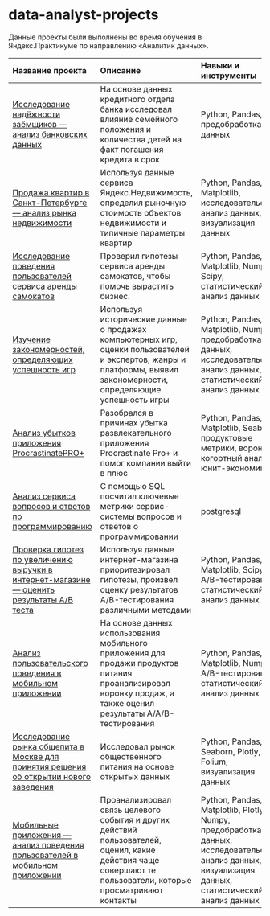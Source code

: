 # data-analyst-projects
Данные проекты были выполнены во время обучения в Яндекс.Практикуме по направлению «Аналитик данных».

| Название проекта | Описание | Навыки и инструменты | Ключевые слова проекта |
| :-------------------- | :--------------------- |:---------------------------|:---------------------------|
| [Исследование надёжности заёмщиков — анализ банковских данных](https://github.com/thmndswpr/data-analyst-projects/tree/main/bank-data) | На основе данных кредитного отдела банка исследовал влияние семейного положения и количества детей на факт погашения кредита в срок | Python, Pandas, предобработка данных | обработка данных, дубликаты, пропуски, категоризация |
| [Продажа квартир в Санкт-Петербурге — анализ рынка недвижимости](https://github.com/thmndswpr/data-analyst-projects/tree/main/real-estate-market) | Используя данные сервиса Яндекс.Недвижимость, определил рыночную стоимость объектов недвижимости и типичные параметры квартир | Python, Pandas, Matplotlib, исследовательский анализ данных, визуализация данных | histogram, boxplot, scattermatrix, scatterplot |
| [Исследование поведения пользователей сервиса аренды самокатов](https://github.com/thmndswpr/data-analyst-projects/blob/main/scooter-rental-service/README.md) | Проверил гипотезы сервиса аренды самокатов, чтобы помочь вырастить бизнес. | Python, Pandas, Matplotlib, Numpy, Scipy, статистический анализ данных | histogram, boxplot, статистический тест |
| [Изучение закономерностей, определяющих успешность игр](https://github.com/thmndswpr/data-analyst-projects/tree/main/games) | Используя исторические данные о продажах компьютерных игр, оценки пользователей и экспертов, жанры и платформы, выявил закономерности, определяющие успешность игры | Python, Pandas, Matplotlib, Numpy, предобработка данных, исследовательский анализ данных, статистический анализ данных | обработка данных, histogram, boxplot, piechart, статистический тест |
| [Анализ убытков приложения ProcrastinatePRO+](https://github.com/thmndswpr/data-analyst-projects/blob/main/mobile-app/README.md) | Разобрался в причинах убытка развлекательного приложения Procrastinate Pro+ и помог компании выйти в плюс | Python, Pandas, Matplotlib, Seaborn, продуктовые метрики, воронки, когортный анализ, юнит-экономика | LTV, CAC, когортный анализ, статистический тест |
| [Анализ сервиса вопросов и ответов по программированию](https://github.com/thmndswpr/data-analyst-projects/tree/main/advanced-sql) | С помощью SQL посчитал ключевые метрики сервис-системы вопросов и ответов о программировании | postgresql | выгрузка данных, SQL |
| [Проверка гипотез по увеличению выручки в интернет-магазине — оценить результаты A/B теста](https://github.com/thmndswpr/data-analyst-projects/blob/main/business-decisions/README.md) | Используя данные интернет-магазина приоритезировал гипотезы, произвел оценку результатов A/B-тестирования различными методами | Python, Pandas, Matplotlib, Scipy, A/B-тестирование, статистический анализ данных | ICE, RICE, A/B-тест, статистический тест |
| [Анализ пользовательского поведения в мобильном приложении](https://github.com/thmndswpr/data-analyst-projects/tree/main/user-behavior) | На основе данных использования мобильного приложения для продажи продуктов питания проанализировал воронку продаж, а также оценил результаты A/A/B-тестирования | Python, Pandas, Matplotlib, Numpy, A/B-тестирование, статистический анализ данных | A/B-тест, статистический тест |
| [Исследование рынка общепита в Москве для принятия решения об открытии нового заведения](https://github.com/thmndswpr/data-analyst-projects/tree/main/catering-market) | Исследовал рынок общественного питания на основе открытых данных | Python, Pandas, Seaborn, Plotly, Folium, визуализация данных | barplot, json, choropleth |
| [Мобильные приложения — анализ поведения пользователей в мобильном приложении](https://github.com/thmndswpr/data-analyst-projects/tree/main/mobile-app-user-behavior) | Проанализировал связь целевого события и других действий пользователей, оценил, какие действия чаще совершают те пользователи, которые просматривают контакты |  Python, Pandas, Matplotlib, Plotly, Numpy, предобработка данных, исследовательский анализ данных, визуализация данных, статистический анализ данных | воронки, статистический тест |
